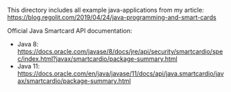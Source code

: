 This directory includes all example java-applications from my article: <https://blog.regolit.com/2019/04/24/java-programming-and-smart-cards>

Official Java Smartcard API documentation:

* Java 8: <https://docs.oracle.com/javase/8/docs/jre/api/security/smartcardio/spec/index.html?javax/smartcardio/package-summary.html>
* Java 11: <https://docs.oracle.com/en/java/javase/11/docs/api/java.smartcardio/javax/smartcardio/package-summary.html>
